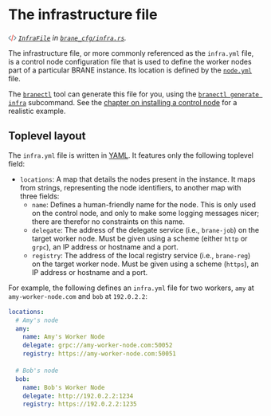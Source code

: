 # The infrastructure file
_<img src="../../assets/img/source.png" alt="source" width="16" style="margin-top: 3px; margin-bottom: -3px;"/> [`InfraFile`](/docs/brane_cfg/infra/struct.InfraFile.html) in [`brane_cfg/infra.rs`](/docs/src/brane_cfg/infra.rs.html)._

The infrastructure file, or more commonly referenced as the `infra.yml` file, is a control node configuration file that is used to define the worker nodes part of a particular BRANE instance. Its location is defined by the [`node.yml`](./node.md) file.

The [`branectl`](TODO) tool can generate this file for you, using the [`branectl generate infra`](TODO) subcommand. See the [chapter on installing a control node](../../system-admins/installation/control-node.md) for a realistic example.


## Toplevel layout

The `infra.yml` file is written in [YAML](https://yaml.org). It features only the following toplevel field:
- `locations`: A map that details the nodes present in the instance. It maps from strings, representing the node identifiers, to another map with three fields:
  - `name`: Defines a human-friendly name for the node. This is only used on the control node, and only to make some logging messages nicer; there are therefor no constraints on this name.
  - `delegate`: The address of the delegate service (i.e., `brane-job`) on the target worker node. Must be given using a scheme (either `http` or `grpc`), an IP address or hostname and a port.
  - `registry`: The address of the local registry service (i.e., `brane-reg`) on the target worker node. Must be given using a scheme (`https`), an IP address or hostname and a port.

For example, the following defines an `infra.yml` file for two workers, `amy` at `amy-worker-node.com` and `bob` at `192.0.2.2`:
```yaml
locations:
  # Amy's node
  amy:
    name: Amy's Worker Node
    delegate: grpc://amy-worker-node.com:50052
    registry: https://amy-worker-node.com:50051

  # Bob's node
  bob:
    name: Bob's Worker Node
    delegate: http://192.0.2.2:1234
    registry: https://192.0.2.2:1235
```
